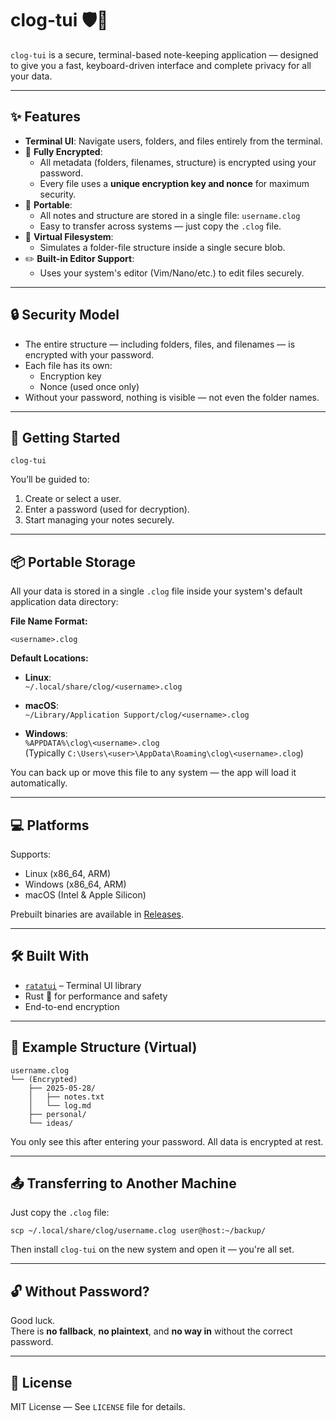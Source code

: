# clog-tui 🛡️📓

`clog-tui` is a secure, terminal-based note-keeping application — designed to give you a fast, keyboard-driven interface and complete privacy for all your data.

---

## ✨ Features

- **Terminal UI**: Navigate users, folders, and files entirely from the terminal.
- 🔐 **Fully Encrypted**:  
  - All metadata (folders, filenames, structure) is encrypted using your password.  
  - Every file uses a **unique encryption key and nonce** for maximum security.
- 🧳 **Portable**:  
  - All notes and structure are stored in a single file: `username.clog`  
  - Easy to transfer across systems — just copy the `.clog` file.
- 📁 **Virtual Filesystem**:  
  - Simulates a folder-file structure inside a single secure blob.
- ✏️ **Built-in Editor Support**:  
  - Uses your system's editor (Vim/Nano/etc.) to edit files securely.

---

## 🔒 Security Model

- The entire structure — including folders, files, and filenames — is encrypted with your password.
- Each file has its own:
  - Encryption key
  - Nonce (used once only)
- Without your password, nothing is visible — not even the folder names.

---

## 🚀 Getting Started

```
clog-tui
```

You’ll be guided to:
1. Create or select a user.
2. Enter a password (used for decryption).
3. Start managing your notes securely.

---

## 📦 Portable Storage

All your data is stored in a single `.clog` file inside your system's default application data directory:

**File Name Format:**
```
<username>.clog
```

**Default Locations:**

- **Linux**:  
  `~/.local/share/clog/<username>.clog`

- **macOS**:  
  `~/Library/Application Support/clog/<username>.clog`

- **Windows**:  
  `%APPDATA%\clog\<username>.clog`  
  (Typically `C:\Users\<user>\AppData\Roaming\clog\<username>.clog`)

You can back up or move this file to any system — the app will load it automatically.

---

## 💻 Platforms

Supports:
- Linux (x86_64, ARM)
- Windows (x86_64, ARM)
- macOS (Intel & Apple Silicon)

Prebuilt binaries are available in [Releases](https://github.com/Levi477/clog-tui/releases).

---

## 🛠️ Built With

- [`ratatui`](https://github.com/ratatui-org/ratatui) – Terminal UI library
- Rust 🦀 for performance and safety
- End-to-end encryption

---

## 📁 Example Structure (Virtual)

```
username.clog
└── (Encrypted)
    ├── 2025-05-28/
    │   ├── notes.txt
    │   └── log.md
    ├── personal/
    └── ideas/
```

You only see this after entering your password. All data is encrypted at rest.

---

## 📤 Transferring to Another Machine

Just copy the `.clog` file:
```
scp ~/.local/share/clog/username.clog user@host:~/backup/
```

Then install `clog-tui` on the new system and open it — you're all set.

---

## 🔓 Without Password?

Good luck.  
There is **no fallback**, **no plaintext**, and **no way in** without the correct password.

---

## 📄 License

MIT License — See `LICENSE` file for details.
